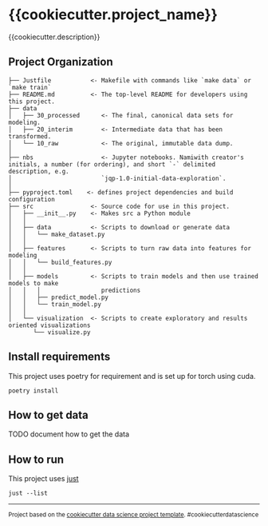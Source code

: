 # {{cookiecutter.project_name}}

{{cookiecutter.description}}

## Project Organization

    ├── Justfile           <- Makefile with commands like `make data` or `make train`
    ├── README.md          <- The top-level README for developers using this project.
    ├── data
    │   ├── 30_processed      <- The final, canonical data sets for modeling.
    │   ├── 20_interim        <- Intermediate data that has been transformed.
    │   └── 10_raw            <- The original, immutable data dump.
    │
    ├── nbs                   <- Jupyter notebooks. Namiwith creator's initials, a number (for ordering), and short `-` delimited description, e.g.
    │                         `jqp-1.0-initial-data-exploration`.
    │
    ├── pyproject.toml    <- defines project dependencies and build configuration
    ├── src                <- Source code for use in this project.
    │   ├── __init__.py    <- Makes src a Python module
    │   │
    │   ├── data           <- Scripts to download or generate data
    │   │   └── make_dataset.py
    │   │
    │   ├── features       <- Scripts to turn raw data into features for modeling
    │   │   └── build_features.py
    │   │
    │   ├── models         <- Scripts to train models and then use trained models to make
    │   │   │                 predictions
    │   │   ├── predict_model.py
    │   │   └── train_model.py
    │   │
    │   └── visualization  <- Scripts to create exploratory and results oriented visualizations
           └── visualize.py


## Install requirements

This project uses poetry for requirement and is set up for torch using cuda.
```
poetry install
```

## How to get data

TODO document how to get the data

## How to run

This project uses [just](https://github.com/casey/just)

~~~
just --list
~~~

--------

<p><small>Project based on the <a target="_blank" href="https://drivendata.github.io/cookiecutter-data-science/">cookiecutter data science project template</a>. #cookiecutterdatascience</small></p>
